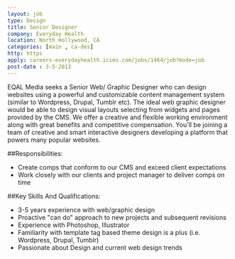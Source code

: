 ```yaml
---
layout: job
type: Design
title: Senior Designer
company: Everyday Health
location: North Hollywood, CA
categories: [main , ca-des]
http: https
apply: careers-everydayhealth.icims.com/jobs/1464/job?mode=job
post-date : 3-5-2013
---
```


EQAL Media seeks a Senior Web/ Graphic Designer who can design websites using a powerful and customizable content management system (similar to Wordpress, Drupal, Tumblr etc). The ideal web graphic designer would be able to design visual layouts selecting from widgets and pages provided by the CMS. We offer a creative and flexible working environment along with great benefits and competitive compensation. You'll be joining a team of creative and smart interactive designers developing a platform that powers many popular websites.
 
##Responsibilities:
* Create comps that conform to our CMS and exceed client expectations
* Work closely with our clients and project manager to deliver comps on time
 
##Key Skills And Qualifications:
* 3-5 years experience with web/graphic design
* Proactive "can do" approach to new projects and subsequent revisions
* Experience with Photoshop, Illustrator
* Familiarity with template tag based theme design is a plus (i.e. Wordpress, Drupal, Tumblr)
* Passionate about Design and current web design trends